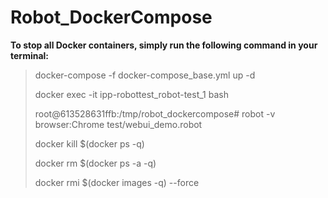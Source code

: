 # Robot_DockerCompose

**To stop all Docker containers, simply run the following command in your terminal:**
> docker-compose -f docker-compose_base.yml up -d
> 
> docker exec -it ipp-robottest_robot-test_1 bash
> 
> root@613528631ffb:/tmp/robot_dockercompose# robot -v browser:Chrome test/webui_demo.robot
> 
> docker kill $(docker ps -q)
> 
> docker rm $(docker ps -a -q)
> 
> docker rmi $(docker images -q) --force
> 
> 
> 